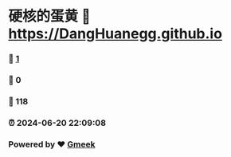 # 硬核的蛋黄 :link: https://DangHuanegg.github.io 
### :page_facing_up: [1](https://DangHuanegg.github.io/tag.html) 
### :speech_balloon: 0 
### :hibiscus: 118 
### :alarm_clock: 2024-06-20 22:09:08 
### Powered by :heart: [Gmeek](https://github.com/Meekdai/Gmeek)
